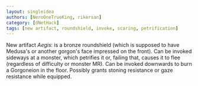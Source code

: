 ```yaml
---
layout: singleidea
authors: [NeroOneTrueKing, rikersan]
category: [dNetHack]
tags: [new artifact, roundshield, invoke, scaring, petrification]
---
```

New artifact *Aegis*: is a bronze roundshield (which is supposed to have Medusa's or another gorgon's face impressed on the front). Can be invoked sideways at a monster, which petrifies it or, failing that, causes it to flee (regardless of difficulty or monster MR). Can be invoked downwards to burn a Gorgoneion in the floor. Possibly grants stoning resistance or gaze resistance while equipped.
